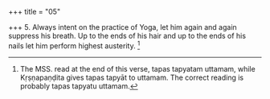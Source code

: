 +++
title = "05"

+++
5. Always intent on the practice of Yoga, let him again and again suppress his breath. Up to the ends of his hair and up to the ends of his nails let him perform highest austerity. [^2] 


[^2]:  The MSS. read at the end of this verse, tapas tapyatam uttamam, while Kṛṣṇapaṇḍita gives tapas tapyāt to uttamam. The correct reading is probably tapas tapyatu uttamam.

